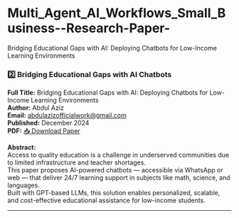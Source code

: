# Multi_Agent_AI_Workflows_Small_Business--Research-Paper-
 Bridging Educational Gaps with AI: Deploying Chatbots for Low-Income Learning Environments  
### 2️⃣ Bridging Educational Gaps with AI Chatbots
**Full Title:** Bridging Educational Gaps with AI: Deploying Chatbots for Low-Income Learning Environments  
**Author:** Abdul Aziz  
**Email:** [abdulazizofficialwork@gmail.com](mailto:abdulazizofficialwork@gmail.com)  
**Published:** December 2024  
**PDF:** [📥 Download Paper](Bridging_Educational_Gaps_AI_Chatbots.pdf)  

**Abstract:**  
Access to quality education is a challenge in underserved communities due to limited infrastructure and teacher shortages.  
This paper proposes AI-powered chatbots — accessible via WhatsApp or web — that deliver 24/7 learning support in subjects like math, science, and languages.  
Built with GPT-based LLMs, this solution enables personalized, scalable, and cost-effective educational assistance for low-income students.

---
